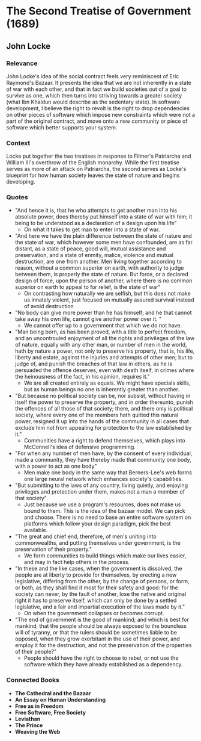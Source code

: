 # The Second Treatise of Government (1689)

## John Locke

### Relevance

John Locke's idea of the social contract feels very reminiscent of Eric Raymond's Bazaar. It presents the idea that we are not inherently in a state of war with each other, and that in fact we build societies out of a goal to survive as one, which then turns into striving towards a greater society (what Ibn Khaldun would describe as the sedentary state). In software development, I believe the right to revolt is the right to drop dependencies on other pieces of software which impose new constraints which were not a part of the original contract, and move onto a new community or piece of software which better supports your system.

### Context

Locke put together the two treatises in response to Filmer's Patriarcha and William III's overthrow of the English monarchy. While the first treatise serves as more of an attack on Patriarcha, the second serves as Locke's blueprint for how human society leaves the state of nature and begins developing.

### Quotes

* "And hence it is, that he who attempts to get another man into his absolute power, does thereby put himself into a state of war with him; it being to be understood as a declaration of a design upon his life"
  * On what it takes to get man to enter into a state of war.
* "And here we have the plain difference between the state of nature and the state of war, which however some men have confounded, are as far distant, as a state of peace, good will, mutual assistance and preservation, and a state of enmity, malice, violence and mutual destruction, are one from another. Men living together according to reason, without a common superior on earth, with authority to judge between them, is properly the state of nature. But force, or a declared design of force, upon the person of another, where there is no common superior on earth to appeal to for relief, is the state of war"
  * On contrasting how naturally we are selfish, but this does not make us innately violent, just focused on mutually assured survival instead of avoid destruction
* "No body can give more power than he has himself; and he that cannot take away his own life, cannot give another power over it. "
  * We cannot offer up to a government that which we do not have.
* "Man being born, as has been proved, with a title to perfect freedom, and an uncontrouled enjoyment of all the rights and privileges of the law of nature, equally with any other man, or number of men in the world, hath by nature a power, not only to preserve his property, that is, his life, liberty and estate, against the injuries and attempts of other men; but to judge of, and punish the breaches of that law in others, as he is persuaded the offence deserves, even with death itself, in crimes where the heinousness of the fact, in his opinion, requires it."
  * We are all created entirely as equals. We might have specials skills, but as human beings no one is inherently greater than another.
* "But because no political society can be, nor subsist, without having in itself the power to preserve the property, and in order thereunto, punish the offences of all those of that society; there, and there only is political society, where every one of the members hath quitted this natural power, resigned it up into the hands of the community in all cases that exclude him not from appealing for protection to the law established by it."
  * Communities have a right to defend themselves, which plays into McConnell's idea of defensive programming.
* "For when any number of men have, by the consent of every individual, made a community, they have thereby made that community one body, with a power to act as one body"
  * Men make one body in the same way that Berners-Lee's web forms one large neural network which enhances society's capabilities.
* "But submitting to the laws of any country, living quietly, and enjoying privileges and protection under them, makes not a man a member of that society"
  * Just because we use a program's resources, does not make us bound to them. This is the idea of the bazaar model. We can pick and choose. There is no need to base an entire software system on platforms which follow your design paradigm, pick the best available.
* "The great and chief end, therefore, of men's uniting into commonwealths, and putting themselves under government, is the preservation of their property."
  * We form communities to build things which make our lives easier, and may in fact help others in the process.
* "In these and the like cases, when the government is dissolved, the people are at liberty to provide for themselves, by erecting a new legislative, differing from the other, by the change of persons, or form, or both, as they shall find it most for their safety and good: for the society can never, by the fault of another, lose the native and original right it has to preserve itself, which can only be done by a settled legislative, and a fair and impartial execution of the laws made by it."
  * On when the government collapses or becomes corrupt.
* "The end of government is the good of mankind; and which is best for mankind, that the people should be always exposed to the boundless will of tyranny, or that the rulers should be sometimes liable to be opposed, when they grow exorbitant in the use of their power, and employ it for the destruction, and not the preservation of the properties of their people?"
  * People should have the right to choose to rebel, or not use the software which they have already established as a dependency.

### Connected Books

* __The Cathedral and the Bazaar__
* __An Essay on Human Understanding__
* __Free as in Freedom__
* __Free Software, Free Society__
* __Leviathan__
* __The Prince__
* __Weaving the Web__
